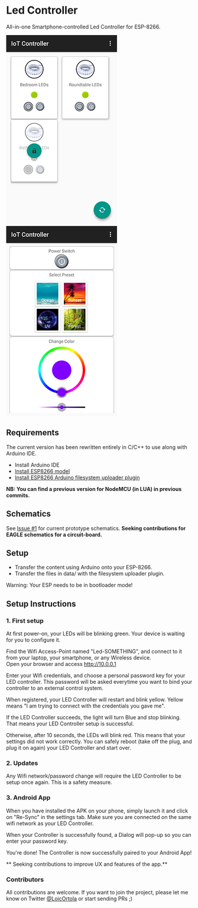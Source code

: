 # Led Controller

All-in-one Smartphone-controlled Led Controller for ESP-8266.  

![main-menu](1-main-menu.png)
![device-remote](2-device-remote.png)

## Requirements

The current version has been rewritten entirely in C/C++ to use along with Arduino IDE.

 * Install Arduino IDE
 * [Install ESP8266 model](https://github.com/esp8266/Arduino)
 * [Install ESP8266 Arduino filesystem uploader plugin](https://github.com/esp8266/arduino-esp8266fs-plugin)

**NB: You can find a previous version for NodeMCU (in LUA) in previous commits.**

## Schematics
See [Issue #1](https://github.com/loicortola/led-controller/issues/1) for current prototype schematics.
**Seeking contributions for EAGLE schematics for a circuit-board.**

## Setup

 * Transfer the content using Arduino onto your ESP-8266.
 * Transfer the files in data/ with the filesystem uploader plugin.

Warning: Your ESP needs to be in bootloader mode!

## Setup Instructions

### 1. First setup
At first power-on, your LEDs will be blinking green. Your device is waiting for you to configure it.

Find the Wifi Access-Point named "Led-SOMETHING", and connect to it from your laptop, your smartphone, or any Wireless device.  
Open your browser and access http://10.0.0.1  

Enter your Wifi credentials, and choose a personal password key for your LED controller. This password will be asked everytime you want to bind your controller to an external control system.

When registered, your LED Controller will restart and blink yellow. Yellow means "I am trying to connect with the credentials you gave me".

If the LED Controller succeeds, the light will turn Blue and stop blinking. That means your LED Controller setup is successful.

Otherwise, after 10 seconds, the LEDs will blink red. This means that your settings did not work correctly.
You can safely reboot (take off the plug, and plug it on again) your LED Controller and start over.

### 2. Updates
Any Wifi network/password change will require the LED Controller to be setup once again. This is a safety measure.

### 3. Android App
When you have installed the APK on your phone, simply launch it and click on "Re-Sync" in the settings tab.
Make sure you are connected on the same wifi network as your LED Controller.

When your Controller is successfully found, a Dialog will pop-up so you can enter your password key.

You're done! The Controller is now successfully paired to your Android App!

** Seeking contributions to improve UX and features of the app.**


### Contributors
All contributions are welcome.
If you want to join the project, please let me know on Twitter [@LoicOrtola](https://twitter.com/loicortola) or start sending PRs ;)
